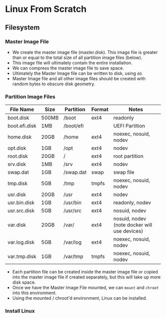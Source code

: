 Linux From Scratch
==================

## Filesystem

### Master Image File

* We create the master image file (master.disk). This
  image file is greater than or equal to the total size
  of all partition image files (below).
* This image file will ultimately contain the entire
  installation.
* We can compress the master image file to save space.
* Ultimately the Master Image file can be written to disk,
  using `dd`.
* Master Image file and all other image files should be created with random bytes
  to obscure disk geometry.

### Partition Image Files

| File Name     | Size  | Partition | Format | Notes                                        |
|---------------|-------|-----------|--------|----------------------------------------------|
| boot.disk     | 500MB | /boot     | ext4   | readonly                                     |
| boot.efi.disk | 1MB   | /boot/efi |        | UEFI Partition                               |
| home.disk     | 20GB  | /home     | ext4   | noexec, nosuid, nodev                        |
| opt.disk      | 1GB   | /opt      | ext4   | nodev                                        |
| root.disk     | 20GB  | /         | ext4   | root partition                               |                          
| srv.disk      | 1MB   | /srv      | ext4   | nodev                                        |
| swap.dat      | 1GB   | /swap.dat | swap   | swap file                                    |                      
| tmp.disk      | 5GB   | /tmp      | tmpfs  | noexec, nosuid, nodev                        |
| usr.disk      | 20GB  | /usr      | ext4   | nodev                                        |
| usr.bin.disk  | 1GB   | /usr/bin  | ext4   | readonly, nodev                              |
| usr.src.disk  | 5GB   | /usr/src  | ext4   | nosuid, nodev                                |
| var.disk      | 20GB  | /var/     | ext4   | nosuid, nodev (note docker will use devices) |
| var.log.disk  | 5GB   | /var/log  | ext4   | noexec, nosuid, nodev                        |
| var.tmp.disk  | 1GB   | /var/tmp  | tmpfs  | noexec, nosuid, nodev                        |

* Each partition file can be created inside the master image file
  or copied into the master image file if created separately, but
  this will take up more disk space.
* Once we have the Master Image File mounted, we can `mount` and
  `chroot` into this environment.
* Using the mounted / chroot'd environment, Linux can be installed.

### Install Linux
